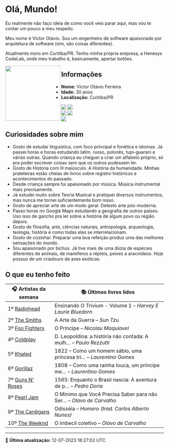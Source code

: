 # Olá, Mundo!

Eu realmente não faço ideia de como você veio parar aqui, mas vou te contar um pouco a meu respeito.

Meu nome é Victor Otávio. Sou um engenheiro de software apaixonado por arquitetura de software (sim, são coisas diferentes).

Atualmente moro em Curitiba/PR. Tenho minha própria empresa, a Henesys CodeLab, onde meu trabalho é, basicamente, apertar botões.

<img align="left" src="https://github.com/vctrtvfrrr/vctrtvfrrr/raw/master/octocat.png" alt="" width="175" />

## Informações

- **Nome:** Victor Otávio Ferreira
- **Idade:** 30 anos
- **Localização:** Curitiba/PR

[![](https://img.shields.io/badge/LinkedIn-victorotavio-blue)](https://www.linkedin.com/in/victorotavio/) [![](https://img.shields.io/badge/Twitter-@vctrtvfrrr-blue)](https://twitter.com/vctrtvfrrr)  
[![](https://img.shields.io/badge/GitHub-vctrtvfrrr-24292e)](https://github.com/vctrtvfrrr) [![](https://img.shields.io/badge/GitLab-vctrtvfrrr-ec5d16)](https://gitlab.com/vctrtvfrrr)  
[![](https://img.shields.io/badge/Email-victor@otavioferreira.com.br-red)](mailto:victor@otavioferreira.com.br)  

## Curiosidades sobre mim

-   Gosto de estudar linguística, com foco principal e fonética e idiomas. Já passei horas e horas estudando latim, russo, polonês, tupi-guarani e várias outras. Quando criança eu cheguei a criar um alfabeto próprio, só pra poder escrever coisas sem que os outros pudessem ler.
-   Gosto de História com H maiúsculo. A História da humanidade. Minhas prateleiras estão cheias de livros sobre registro históricos e acontecimentos do passado.
-   Desde criança sempre fui apaixonado por música. Música instrumental mais precisamente.
-   Já estudei muito sobre Teoria Musical e pratiquei diversos instrumentos, mas nunca me tornei suficientemente bom nisso.
-   Gosto de apreciar arte de um modo geral. Detesto arte pós-moderna.
-   Passo horas no Google Maps estudando a geografia de outros países. Uso isso de gancho pra ler sobre a história de algum povo ou região depois.
-   Gosto de filosofia, arte, ciências naturais, antropologia, arqueologia, teologia, história e como todas elas se interrelacionam.
-   Gosto de cozinhar. Preparar uma boa refeição produz uma das melhores sensações do mundo.
-   Sou apaixonado por bichos. Já tive mais de uma dúzia de espécies diferentes de animais, de mamiferos a répteis, peixes a aracnídeos. Hoje possuo de um criadouro de aves exóticas.


## O que eu tenho feito

|                     🎧 Artistas da semana                     |                      📚 Últimos livros lidos                      |
|---------------------------------------------------------------|-------------------------------------------------------------------|
| 1º [Radiohead](https://www.last.fm/music/Radiohead)           | Ensinando O Trivium - Volume 1	–	_Harvey E Laurie Bluedorn_         |
| 2º [The Smiths](https://www.last.fm/music/The+Smiths)         | A Arte da Guerra	–	_Sun Tzu_                                        |
| 3º [Foo Fighters](https://www.last.fm/music/Foo+Fighters)     | O Príncipe	–	_Nicolau Maquiavel_                                    |
| 4º [Coldplay](https://www.last.fm/music/Coldplay)             | D. Leopoldina: a história não contada: A mulh…	–	_Paulo Rezzutti_   |
| 5º [Khaled](https://www.last.fm/music/Khaled)                 | 1822 – Como um homem sábio, uma princesa tri…	–	_Laurentino Gomes_  |
| 6º [Gorillaz](https://www.last.fm/music/Gorillaz)             | 1808 – Como uma rainha louca, um príncipe me…	–	_Laurentino Gomes_  |
| 7º [Guns N' Roses](https://www.last.fm/music/Guns+N%27+Roses) | 1565: Enquanto o Brasil nascia: A aventura de p…	–	_Pedro Doria_    |
| 8º [Pearl Jam](https://www.last.fm/music/Pearl+Jam)           | O Mínimo que Você Precisa Saber para não Ser…	–	_Olavo de Carvalho_ |
| 9º [The Cardigans](https://www.last.fm/music/The+Cardigans)   | Odisséia	–	_Homero (trad. Carlos Alberto Nunes)_                    |
| 10º [The Weeknd](https://www.last.fm/music/The+Weeknd)        | O imbecil coletivo	–	_Olavo de Carvalho_                            |


---

🚀 **Última atualização:** 12-07-2023 18:27:02 UTC